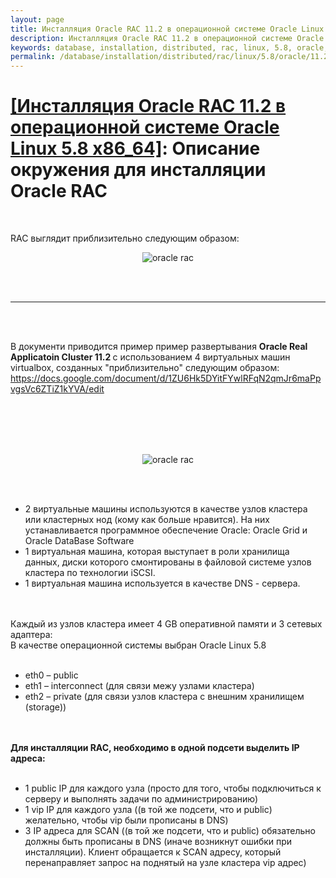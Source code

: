 ```yaml
---
layout: page
title: Инсталляция Oracle RAC 11.2 в операционной системе Oracle Linux 5.8 (ISCSI + ASM) - Описание окружения для инсталляции Oracle RAC
description: Инсталляция Oracle RAC 11.2 в операционной системе Oracle Linux 5.8 (ISCSI + ASM) - Описание окружения для инсталляции Oracle RAC
keywords: database, installation, distributed, rac, linux, 5.8, oracle, 11.2, Описание окружения для инсталляции Oracle RAC
permalink: /database/installation/distributed/rac/linux/5.8/oracle/11.2/environment-description/
---
```


# <a href="/database/installation/distributed/rac/linux/5.8/oracle/11.2/">[Инсталляция Oracle RAC 11.2 в операционной системе Oracle Linux 5.8 x86_64]</a>: Описание окружения для инсталляции Oracle RAC

<br/>

RAC выглядит приблизительно следующим образом:

<div align="center">
<img src="https://img.oracledba.net/img/oracle/database/rac/11.2/OracleRac_11.2.jpg" alt="oracle rac" border="0">
</div>

<br/><br/>

<hr>
<br/><br/>

В документи приводится пример пример развертывания <strong>Oracle Real Applicatoin Cluster 11.2 </strong> с использованием 4 виртуальных машин virtualbox, созданных "приблизительно" следующим образом:<br/>
https://docs.google.com/document/d/1ZU6Hk5DYitFYwlRFqN2qmJr6maPpvgsVc6ZTiZ1kYVA/edit

<br/><br/>
<br/><br/>

<div align="center">
	<img src="https://img.oracledba.net/img/oracle/database/rac/11.2/rac1.png" alt="oracle rac" border="0">
</div>

<br/><br/>

<ul>
<li>2 виртуальные машины используются в качестве узлов кластера или кластерных нод (кому как больше нравится). На них устанавливается программное обеспечение Oracle: Oracle Grid и Oracle DataBase Software</li>
<li>1 виртуальная машина, которая выступает в роли хранилища данных, диски которого смонтированы в файловой системе узлов кластера по технологии iSCSI. </li>
<li>1 виртуальная машина используется в качестве DNS - сервера.</li>
</ul>

<br/><br/>
Каждый из узлов кластера имеет 4 GB оперативной памяти и 3 сетевых адаптера:<br/>
В качестве операционной системы выбран Oracle Linux 5.8
<br/><br/>

<ul>
	<li>eth0 – public</li>
	<li>eth1 – interconnect (для связи межу узлами кластера)</li>
	<li>eth2 – private (для связи узлов кластера с внешним хранилищем (storage))</li>
</ul>

<br/><br/>
<strong>Для инсталляции RAC, необходимо в одной подсети выделить IP адреса:</strong>
<br/><br/>

<ul>
	<li>1 public IP для каждого узла (просто для того, чтобы подключиться к серверу и выполнять задачи по администрированию)</li>
	<li>1 vip IP для каждого узла ((в той же подсети, что и public) желательно, чтобы vip были прописаны в DNS)</li>
	<li>3 IP адреса для SCAN ((в той же подсети, что и public) обязательно должны быть прописаны в DNS (иначе возникнут ошибки при инсталляции). Клиент обращается к SCAN адресу, который перенаправляет запрос на поднятый на узле кластера vip адрес)</li>
</ul>

